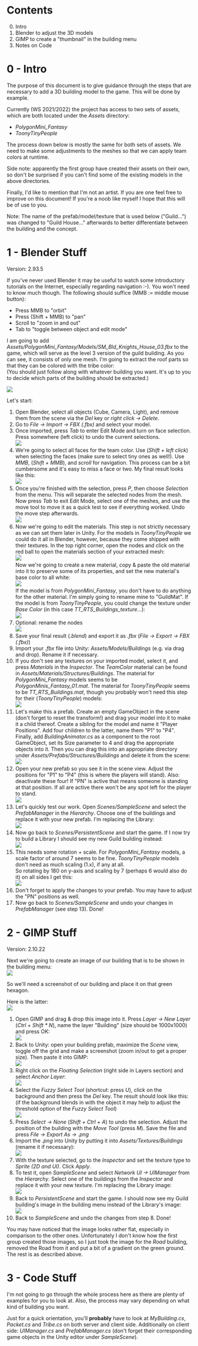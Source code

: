 # Contents

0. Intro
1. Blender to adjust the 3D models
2. GIMP to create a "thumbnail" in the building menu
3. Notes on Code

# 0 - Intro

The purpose of this document is to give guidance through the steps that are 
necessary to add a 3D building model to the game. This will be done by example.

Currently (WS 2021/2022) the project has access to two sets of assets, which are 
both located under the *Assets* directory:
- *PolygonMini_Fantasy*
- *ToonyTinyPeople*

The process down below is mostly the same for both sets of assets.
We need to make some adjustments to the meshes so that we can apply team colors
at runtime.

Side note: apparently the first group have created their assets on their own, 
so don't be surprised if you can't find some of the existing models in the above
directories.

Finally, I'd like to mention that I'm not an artist. If you are one feel free to 
improve on this document! If you're a noob like myself I hope that this will be
of use to you.

Note: The name of the prefab/model/texture that is used below ("Guild...") was changed to
"Guild House..." afterwards to better differentiate between the building and the concept.

# 1 - Blender Stuff

Version: 2.93.5

If you've never used Blender it may be useful to watch some introductory 
tutorials on the Internet, especially regarding navigation :-). You won't need to 
know much though. The following should suffice (MMB := middle mouse button):
- Press MMB to "orbit"
- Press (Shift + MMB) to "pan"
- Scroll to "zoom in and out"
- Tab to "toggle between object and edit mode"

I am going to add 
*Assets/PolygonMini_Fantasy/Models/SM_Bld_Knights_House_03.fbx* 
to the game, which will serve as the level 3 version of the guild building. 
As you can see, it consists of only one mesh. I'm going to extract the roof parts
so that they can be colored with the tribe color: <br/>
(You should just follow along with whatever building you want. It's up to you
 to decide which parts of the building should be extracted.)

![](res/images/Blender_Model_Start.png)

Let's start:

1. Open Blender, select all objects (Cube, Camera, Light), and remove them from 
   the scene via the *Del* key or *right click -> Delete*.
2. Go to *File -> Import -> FBX (.fbx)* and select your model.
3. Once imported, press *Tab* to enter Edit Mode and turn on face selection.
   Press somewhere (left click) to undo the current selections. <br/>
   ![](res/images/Blender_Face_Selection.png)
4. We're going to select all faces for the team color. Use (*Shift + left click*) 
   when selecting the faces (make sure to select tiny ones as well!). Use 
   *MMB*, (*Shift + MMB*), and *scroll* for navigation. This process can be a 
   bit cumbersome and it's easy to miss a face or two. My final result looks 
   like this: <br/>
   ![](res/images/Blender_Face_Selection_Finished.png)
5. Once you're finished with the selection, press *P*, then choose *Selection* 
   from the menu. This will separate the selected nodes from the mesh. Now press 
   *Tab* to exit Edit Mode, select one of the meshes, and use the move tool to 
   move it as a quick test to see if everything worked. Undo the 
   move step afterwards. <br/>
   ![](res/images/Blender_Move_Test.png)
6. Now we're going to edit the materials. This step is not strictly necessary
   as we can set them later in Unity. For the models in *ToonyTinyPeople* we
   could do it all in Blender, however, because they come shipped with their 
   textures.
   In the top right corner, open the nodes and click on the red ball to open
   the materials section of your extracted mesh:<br/> 
   ![](res/images/Blender_Open_Material.png) <br/>
   Now we're going to create a new material, copy & paste the old material into
   it to preserve some of its properties, and set the new material's base color
   to all white: <br/>
   ![](res/gifs/Blender_TeamColorMat.gif) <br/>
   If the model is from *PolygonMini_Fantasy*, you don't have to do anything
   for the other material. I'm simply going to rename mine to "GuildMat".
   If the model is from *ToonyTinyPeople*, you could change the texture under
   *Base Color* (in this case *TT_RTS_Buildings_texture...*): <br/>
   ![](res/images/Blender_TTP_Mat_Alternative.png)
7. Optional: rename the nodes <br/>
   ![](res/images/Blender_Rename_Nodes.png)
8. Save your final result (*.blend*) and export it as *.fbx*
   (*File -> Export -> FBX (.fbx)*)
9. Import your *.fbx* file into Unity: *Assets/Models/Buildings*
   (e.g. via drag and drop). Rename it if necessary.
10. If you don't see any textures on your imported model, select it, and
    press *Materials* in the *Inspector*. The *TeamColor* material can be 
    found in *Assets/Materials/Structures/Buildings*. The material for 
    *PolygonMini_Fantasy* models seems to be *PolygonMinis_Fantasy_01.mat*.
    The material for *ToonyTinyPeople* seems to be *TT_RTS_Buildings.mat*,
    though you probably won't need this step for their (*ToonyTinyPeople*) 
    models: <br/>
    ![](res/images/Blender_Set_Mat_From_Unity.png)
11. Let's make this a prefab. Create an empty GameObject in the scene
    (don't forget to reset the transform!) and 
    drag your model into it to make it a child thereof. Create a sibling for 
    the model and name it "Player Positions". Add four children to the latter,
    name them "P1" to "P4". Finally, add *BuildingAnimator.cs* as a component
    to the root GameObject, set its Size parameter to 4 and drag the
    appropriate objects into it. 
    Then you can drag this into an appropriate directory
    under *Assets/Prefabs/Structures/Buildings* and delete it from the scene: <br/>
    ![](res/images/Blender_Make_Prefab.png)
12. Open your new prefab so you see it in the scene view. Adjust the positions
    for "P1" to "P4" (this is where the players will stand).
    Also: deactivate these four! If "PN" is active that means someone is standing
    at that position. If all are active there won't be any spot left for the 
    player to stand. <br/>
    ![](res/images/Blender_Deactivate_PN.png)
13. Let's quickly test our work. Open *Scenes/SampleScene* and select
    the *PrefabManager* in the *Hierarchy*. Choose one of the buildings and 
    replace it with your new prefab. I'm replacing the Library: <br/>
    ![](res/images/Blender_Test_Replace_Prefab.png)
14. Now go back to *Scenes/PersistentScene* and start the game. If I now
    try to build a Library I should see my new Guild building instead: <br/>
    ![](res/images/Blender_TestResult_Tiny.png)
15. This needs some rotation + scale. For *PolygonMini_Fantasy* models,
    a scale factor of around 7 seems to be fine. *ToonyTinyPeople* models don't
    need as much scaling (1.x), if any at all. <br/>
    So rotating by 180 on y-axis and scaling by 7 (perhaps 6 would also do it)
    on all sides I get this: <br/>
    ![](res/images/Blender_TestResult_Final.png)
16. Don't forget to apply the changes to your prefab. You may have to adjust the
    "PN" positions as well.
17. Now go back to *Scenes/SampleScene* and undo your changes in
    *PrefabManager* (see step 13). Done!

# 2 - GIMP Stuff

Version: 2.10.22

Next we're going to create an image of our building that is to be shown in the
building menu: <br/>
![](res/images/Gimp_Problem_Descr.png)

So we'll need a screenshot of our building and place it on that green hexagon.

Here is the latter: <br/>
![](res/images/Gimp_SpriteGround.png)

1. Open GIMP and drag & drop this image into it. Press *Layer -> New Layer*
   (*Ctrl + Shift * N*), name the layer "Building" (size should be 1000x1000) 
   and press OK: <br/>
   ![](res/images/Gimp_Add_Ground.png)
2. Back to Unity: open your building prefab, maximize the *Scene* view, toggle
   off the grid and make a screenshot (zoom in/out to get a proper size).
   Then paste it into GIMP: <br/>
   ![](res/images/Gimp_Add_Screenshot.png)
3. Right click on the *Floating Selection* (right side in Layers section)
   and select *Anchor Layer*: <br/>
   ![](res/images/Gimp_Anchor_Layer.png)
4. Select the *Fuzzy Select Tool* (shortcut: press *U*), click on the background
   and then press the *Del* key. The result should look like this:
   (if the background blends in with the object it may help to adjust the 
    threshold option of the *Fuzzy Select Tool*) <br/>
   ![](res/images/Gimp_Remove_Background.png)
5. Press *Select -> None* (*Shift + Ctrl + A*) to undo the selection. Adjust
   the position of the building with the *Move Tool* (press *M*). Save the file
   and press *File -> Export As -> .png*
6. Import the *.png* into Unity by putting it into *Assets/Textures/Buildings*
   (rename it if necessary): <br/>
   ![](res/images/Gimp_Import_To_Unity.png)
7. With the texture selected, go to the *Inspector* and set the texture type
   to *Sprite (2D and UI)*. Click *Apply*.
8. To test it, open *SampleScene* and select *Network UI -> UIManager* from
   the *Hierarchy*. Select one of the buildings from the *Inspector* and replace
   it with your new texture. I'm replacing the Library image: <br/>
   ![](res/images/Gimp_Replace_Image.png)
9. Back to *PersistentScene* and start the game. I should now see my Guild
   building's image in the building menu instead of the Library's image: <br/>
   ![](res/images/Gimp_TestResult.png)
10. Back to *SampleScene* and undo the changes from step 8. Done!


You may have noticed that the image looks rather flat, especially in comparison
to the other ones. Unfortunately I don't know how the first group created those
images, so I just took the image for the *Road* building, removed the Road from
it and put a bit of a gradient on the green ground. The rest is as described
above.

# 3 - Code Stuff

I'm not going to go through the whole process here as there are plenty of examples
for you to look at. Also, the process may vary depending on what kind of building
you want.

Just for a quick orientation, you'll **probably** have to look at *MyBuilding.cs*, 
*Packet.cs* and *Tribe.cs* on both server and client side. Additionally on client
side: *UIManager.cs* and *PrefabManager.cs* (don't forget their corresponding 
game objects in the Unity editor under *SampleScene*).